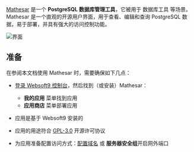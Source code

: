 [Mathesar](https://mathesar.org/) 是一个 **PostgreSQL 数据库管理工具**，它被用于 数据库工具  等场景。Mathesar 是一个直观的开源用户界面，用于查看、编辑和查询 PostgreSQL 数据，易于部署，并具有强大的访问控制功能。


![界面](https://libs.websoft9.com/Websoft9/DocsPicture/zh/mathesar/mathesar-gui-websoft9.png)


## 准备

在参阅本文档使用 Mathesar 时，需要确保如下几点：

- [登录 Websoft9 控制台](./login-console)，然后找到（或安装）Mathesar：
  - **我的应用** 菜单找到应用 
  - **应用商店** 菜单部署应用

- 应用是基于 Websoft9 安装的


- 应用的用途符合 [GPL-3.0](https://opensource.org/licenses/GPL-3.0) 开源许可协议


- 为应用准备配置访问方式：[配置域名](./domain-set) 或 **服务器安全组**开启网外端口